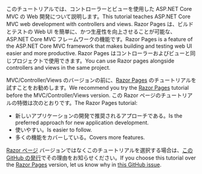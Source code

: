 <span data-ttu-id="10070-101">このチュートリアルでは、コントローラーとビューを使用した ASP.NET Core MVC の Web 開発について説明します。</span><span class="sxs-lookup"><span data-stu-id="10070-101">This tutorial teaches ASP.NET Core MVC web development with controllers and views.</span></span> <span data-ttu-id="10070-102">Razor Pages は、ビルドとテストの Web UI を簡単に、かつ生産性を向上させることが可能な、ASP.NET Core MVC フレームワークの機能です。</span><span class="sxs-lookup"><span data-stu-id="10070-102">Razor Pages is a feature of the ASP.NET Core MVC framework that makes building and testing web UI easier and more productive.</span></span> <span data-ttu-id="10070-103">Razor Pages はコントローラーおよびビューと同じプロジェクトで使用できます。</span><span class="sxs-lookup"><span data-stu-id="10070-103">You can use Razor pages alongside controllers and views in the same project.</span></span>

<span data-ttu-id="10070-104">MVC/Controller/Views のバージョンの前に、[Razor Pages](xref:tutorials/razor-pages/razor-pages-start) のチュートリアルを試すことをお勧めします。</span><span class="sxs-lookup"><span data-stu-id="10070-104">We recommend you try the [Razor Pages](xref:tutorials/razor-pages/razor-pages-start) tutorial before the MVC/Controller/Views version.</span></span> <span data-ttu-id="10070-105">この Razor ページのチュートリアルの特徴は次のとおりです。</span><span class="sxs-lookup"><span data-stu-id="10070-105">The Razor Pages tutorial:</span></span>

* <span data-ttu-id="10070-106">新しいアプリケーションの開発で推奨されるアプローチである。</span><span class="sxs-lookup"><span data-stu-id="10070-106">Is the preferred approach for new application development.</span></span>
* <span data-ttu-id="10070-107">使いやすい。</span><span class="sxs-lookup"><span data-stu-id="10070-107">Is easier to follow.</span></span>
* <span data-ttu-id="10070-108">多くの機能をカバーしている。</span><span class="sxs-lookup"><span data-stu-id="10070-108">Covers more features.</span></span>

<span data-ttu-id="10070-109">[Razor ページ](xref:tutorials/razor-pages/razor-pages-start) バージョンではなくこのチュートリアルを選択する場合は、[この GitHub の発行](https://github.com/aspnet/Docs/issues/6146)でその理由をお知らせください。</span><span class="sxs-lookup"><span data-stu-id="10070-109">If you choose this tutorial over the [Razor Pages](xref:tutorials/razor-pages/razor-pages-start) version, let us know why in [this GitHub issue](https://github.com/aspnet/Docs/issues/6146).</span></span>
